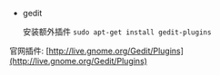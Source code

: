 - gedit
  
  安装额外插件 `sudo apt-get install gedit-plugins`

官网插件: [http://live.gnome.org/Gedit/Plugins](http://live.gnome.org/Gedit/Plugins)


